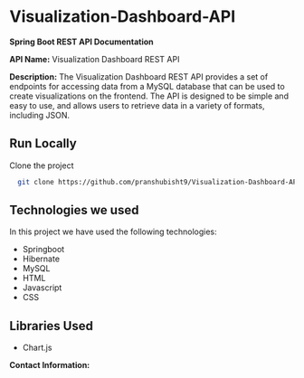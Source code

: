 # Visualization-Dashboard-API

**Spring Boot REST API Documentation** 

**API Name:** Visualization Dashboard REST API 

**Description:** The Visualization Dashboard REST API provides a set of endpoints for accessing data from a MySQL database that can be used to create visualizations on the frontend. The API is designed to be simple and easy to use, and allows users to retrieve data in a variety of formats, including JSON. 

## Run Locally

Clone the project

```bash
  git clone https://github.com/pranshubisht9/Visualization-Dashboard-API
```

## Technologies we used

In this project we have used the following technologies:

- Springboot
- Hibernate
- MySQL
- HTML
- Javascript
- CSS

## Libraries Used

- Chart.js


**Contact Information:**  


